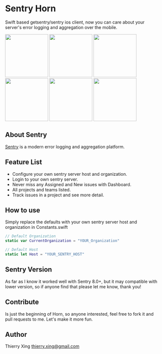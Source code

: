 # Sentry Horn
Swift based getsentry/sentry ios client, now you can care about your server's error logging and aggregation over the mobile.

<img src="http://7xrnog.com1.z0.glb.clouddn.com/login.png" width="140" />
<img src="http://7xrnog.com1.z0.glb.clouddn.com/dash.png" width="140" />
<img src="http://7xrnog.com1.z0.glb.clouddn.com/project.png" width="140" />
<img src="http://7xrnog.com1.z0.glb.clouddn.com/event.png" width="140" />
<img src="http://7xrnog.com1.z0.glb.clouddn.com/stats.png" width="140" />
<img src="http://7xrnog.com1.z0.glb.clouddn.com/settings.png" width="140" />

## About Sentry
[Sentry](https://github.com/getsentry/sentry) is a modern error logging and aggregation platform.

## Feature List
* Configure your own sentry server host and organization.
* Login to your own sentry server.
* Never miss any Assigned and New issues with Dashboard.
* All projects and teams listed.
* Track issues in a project and see more detail.

## How to use
Simply replace the defaults with your own sentry server host and organization in Constants.swift
```swift
// Default Organization
static var CurrentOrganization = "YOUR_Organization"

// Default Host
static let Host = "YOUR_SENTRY_HOST"
```
## Sentry Version
As far as I know it worked well with Sentry 8.0+, but it may compatible with lower version, so if anyone find that please let me know, thank you! 

## Contribute
Is just the beginning of Horn, so anyone interested, feel free to fork it and pull requests to me. Let's make it more fun.

## Author
Thierry Xing thierry.xing@gmail.com

